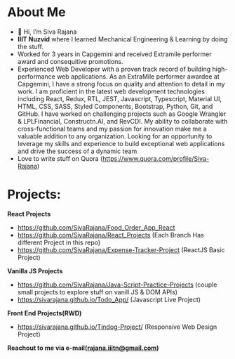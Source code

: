 # About Me
- 👋 Hi, I’m Siva Rajana
- **IIIT Nuzvid** where I learned Mechanical Engineering & Learning by doing the stuff.
- Worked for 3 years in Capgemini and received Extramile performer award and consequitive promotions.
- Experienced Web Developer with a proven track record of building high-performance web applications. As an ExtraMile performer awardee at Capgemini, I have a strong focus on quality and attention to detail in my work. I am proficient in the latest web development technologies including React, Redux, RTL, JEST, Javascript, Typescript, Material UI, HTML, CSS, SASS, Styled Components, Bootstrap, Python, Git, and GitHub. I have worked on challenging projects such as Google Wrangler & LPLFinancial, Constructn.AI, and RevCDI. My ability to collaborate with cross-functional teams and my passion for innovation make me a valuable addition to any organization. Looking for an opportunity to leverage my skills and experience to build exceptional web applications and drive the success of a dynamic team
- Love to write stuff on Quora (https://www.quora.com/profile/Siva-Rajana)
# **Projects**: 

  **React Projects**
-  https://github.com/SivaRajana/Food_Order_App_React
-  https://github.com/SivaRajana/React_Projects (Each Branch Has different Project in this repo)
-  https://github.com/SivaRajana/Expense-Tracker-Project (ReactJS Basic Project)

  **Vanilla JS Projects**
-  https://github.com/SivaRajana/Java-Script-Practice-Projects (couple small projects to explore stuff on vanill JS & DOM APIs)
-  https://sivarajana.github.io/Todo_App/ (Javascript Live Project)


  **Front End Projects(RWD)**
-  https://sivarajana.github.io/Tindog-Project/ (Responsive Web Design Project)

**Reachout to me via e-mail(rajana.iiitn@gmail.com)**
